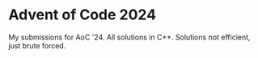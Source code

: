 # Advent of Code 2024

My submissions for AoC '24. All solutions in C++. Solutions not efficient, just brute forced.
